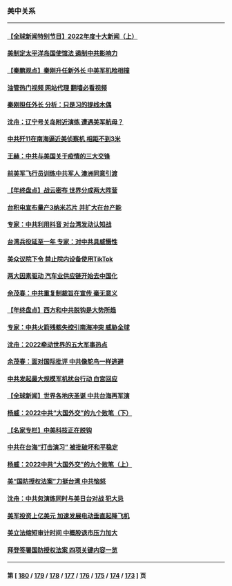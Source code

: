 ### 美中关系
---
#### [【全球新闻特别节目】2022年度十大新闻（上）](../../pages/nf1412576/n13896088.md?01012045) 
#### [美制定太平洋岛国使馆法 遏制中共影响力](../../pages/nf1412576/n13895823.md?01012045) 
#### [【秦鹏观点】秦刚升任新外长 中美军机险相撞](../../pages/nf1412576/n13895719.md?01012045) 
#### [油管热门视频 网站代理 翻墙必看视频](http://138.2.39.72:81/youtube.html?epic-marker?01012045)
#### [秦刚担任外长 分析：只是习的提线木偶](../../pages/nf1412576/n13895637.md?01012045) 
#### [沈舟：辽宁号关岛附近演练 遭遇美军航母？](../../pages/nf1412576/n13894879.md?01012045) 
#### [中共歼11在南海逼近美侦察机 相距不到3米](../../pages/nf1412576/n13894594.md?01012045) 
#### [王赫：中共与美国关于疫情的三大交锋](../../pages/nf1412576/n13894704.md?01012045) 
#### [前美军飞行员训练中共军人 澳洲同意引渡](../../pages/nf1412576/n13894490.md?01012045) 
#### [【年终盘点】战云密布 世界分成两大阵营](../../pages/nf1412576/n13891187.md?01012045) 
#### [台积电宣布量产3纳米芯片 并扩大在台产能](../../pages/nf1412576/n13894291.md?01012045) 
#### [专家：中共利用抖音 对台湾发动认知战](../../pages/nf1412576/n13892529.md?01012045) 
#### [台湾兵役延至一年 专家：对中共具威慑性](../../pages/nf1412576/n13893127.md?01012045) 
#### [美众议院下令 禁止院内设备使用TikTok](../../pages/nf1412576/n13893373.md?01012045) 
#### [两大因素驱动 汽车业供应链开始去中国化](../../pages/nf1412576/n13893093.md?01012045) 
#### [余茂春：中共重复制裁旨在宣传 毫无意义](../../pages/nf1412576/n13893038.md?01012045) 
#### [【年终盘点】西方和中共脱钩是大势所趋](../../pages/nf1412576/n13887940.md?01012045) 
#### [专家：中共火箭残骸失控引南海冲突 威胁全球](../../pages/nf1412576/n13892541.md?01012045) 
#### [沈舟：2022牵动世界的五大军事热点](../../pages/nf1412576/n13892406.md?01012045) 
#### [余茂春：面对国际批评 中共像鸵鸟一样逃避](../../pages/nf1412576/n13892250.md?01012045) 
#### [中共发起最大规模军机扰台行动 白宫回应](../../pages/nf1412576/n13892220.md?01012045) 
#### [【全球新闻】世界各地庆圣诞 中共台海再军演](../../pages/nf1412576/n13892011.md?01012045) 
#### [杨威：2022中共“大国外交”的九个败笔（下）](../../pages/nf1412576/n13891893.md?01012045) 
#### [【名家专栏】中美科技正在脱钩](../../pages/nf1412576/n13891658.md?01012045) 
#### [中共在台海“打击演习” 被批破坏和平稳定](../../pages/nf1412576/n13891734.md?01012045) 
#### [杨威：2022中共“大国外交”的九个败笔（上）](../../pages/nf1412576/n13891424.md?01012045) 
#### [美“国防授权法案”力挺台湾 中共恼怒](../../pages/nf1412576/n13891151.md?01012045) 
#### [沈舟：中共忽演练同时与美日台对战 犯大忌](../../pages/nf1412576/n13890857.md?01012045) 
#### [美军投资上亿美元 加速发展电动垂直起降飞机](../../pages/nf1412576/n13890955.md?01012045) 
#### [美立法缩短审计时间 中概股退市压力加大](../../pages/nf1412576/n13890825.md?01012045) 
#### [拜登签署国防授权法案 四项关键内容一览](../../pages/nf1412576/n13890669.md?01012045) 

---
#### 第 [ [180](./180.md?01012045) / [179](./179.md?01012045) / [178](./178.md?01012045) / [177](./177.md?01012045) / [176](./176.md?01012045) / [175](./175.md?01012045) / [174](./174.md?01012045) / [173](./173.md?01012045) ] 页

